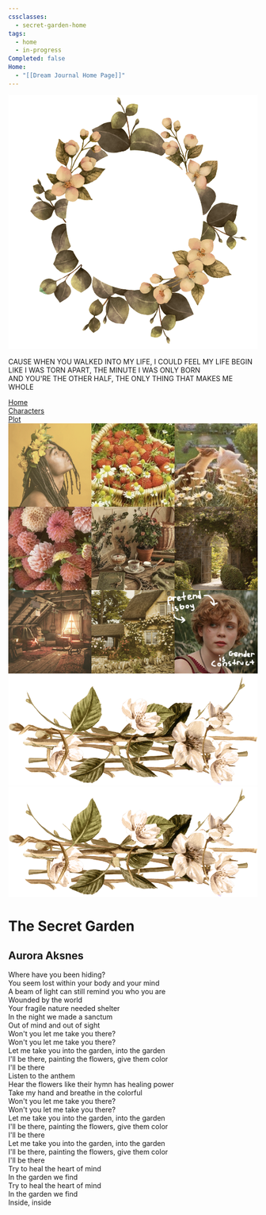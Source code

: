 ```yaml
---
cssclasses:
  - secret-garden-home
tags:
  - home
  - in-progress
Completed: false
Home:
  - "[[Dream Journal Home Page]]"
---
```

<div class="side-bar">
	<div class="sidebar-wreath">
		<img src="https://raw.githubusercontent.com/lunaria79/Jackalupes-Corner/main/01%20Dream%20Journal/Dreams/03%20The%20Secret%20Garden/00%20Images/Main%20Page/wreath.png">
		<div class="wreath-background"></div>
	</div>
	<div class="sidebar-blurb"> 
		<p> CAUSE WHEN YOU WALKED INTO MY LIFE, I COULD FEEL MY LIFE BEGIN <br> LIKE I WAS TORN APART, THE MINUTE I WAS ONLY BORN <br> AND YOU'RE THE OTHER HALF, THE ONLY THING THAT MAKES ME WHOLE </p>
	</div>
	<div class="sidebar-buttons">
		<div class="nav-item"><a href="Dream Journal Home Page" class="internal-link" >Home</a></div>
		<div class="nav-item"><a href="𝚓𝚞𝚗𝚎" class="internal-link" >Characters</a></div>
		<div class="nav-item"><a href="Dream Journal Home Page" class="internal-link" >Plot</a></div>
	</div>
	<div class="sidebar-moodboard">
		<img src="https://raw.githubusercontent.com/lunaria79/Jackalupes-Corner/main/01%20Dream%20Journal/Dreams/03%20The%20Secret%20Garden/00%20Images/Main%20Page/secret%20garden.png">
	</div>
</div>

<div class="page">
	<div class="poem-grid">
		  <div class="vine-1"><img src="https://raw.githubusercontent.com/lunaria79/Jackalupes-Corner/main/01%20Dream%20Journal/Dreams/03%20The%20Secret%20Garden/00%20Images/Main%20Page/vines.png"></div>
		  <div class="vine-2"><img src="https://raw.githubusercontent.com/lunaria79/Jackalupes-Corner/main/01%20Dream%20Journal/Dreams/03%20The%20Secret%20Garden/00%20Images/Main%20Page/vines.png"></div>
		  <div class="poem">
			<h1>The Secret Garden</h1>
			<h2> Aurora Aksnes </h2>
			<p> 
				<span> Where have you been hiding? </span>
				<br> <span> You seem lost within your body and your mind </span>
				<br> <span> A beam of light can still remind you who you are </span>
				<br> <span> Wounded by the world </span>
				<br> <span> Your fragile nature needed shelter </span>
				<br> <span> In the night we made a sanctum </span>
				<br> <span> Out of mind and out of sight </span>
				<br> <span> Won't you let me take you there? </span>
				<br> <span> Won't you let me take you there? </span>
				<br> <span> Let me take you into the garden, into the garden </span>
				<br> <span> I'll be there, painting the flowers, give them color </span>
				<br> <span> I'll be there </span>
				<br> <span> Listen to the anthem </span>
				<br> <span> Hear the flowers like their hymn has healing power </span>
				<br> <span> Take my hand and breathe in the colorful </span>
				<br> <span> Won't you let me take you there? </span>
				<br> <span> Won't you let me take you there? </span>
				<br> <span> Let me take you into the garden, into the garden </span>
				<br> <span> I'll be there, painting the flowers, give them color </span>
				<br> <span> I'll be there </span>
				<br> <span> Let me take you into the garden, into the garden </span>
				<br> <span> I'll be there, painting the flowers, give them color </span>
				<br> <span> I'll be there </span>
				<br> <span> Try to heal the heart of mind </span>
				<br> <span> In the garden we find </span>
				<br> <span> Try to heal the heart of mind </span>
				<br> <span> In the garden we find </span>
				<br> <span> Inside, inside </span>
			</p>
		  </div>
	</div>
</div>

